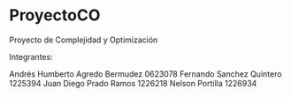 # ProyectoCO
Proyecto de Complejidad y Optimización

Integrantes: 

Andrés Humberto Agredo Bermudez 0623078
Fernando Sanchez Quintero       1225394
Juan Diego Prado Ramos          1226218
Nelson Portilla                 1226934

